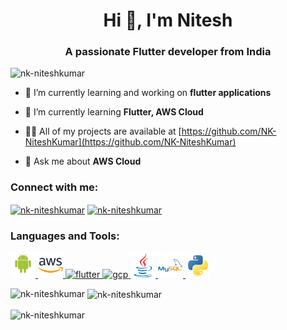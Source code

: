 <h1 align="center">Hi 👋, I'm Nitesh</h1>
<h3 align="center">A passionate Flutter developer from India</h3>

<p align="left"> <img src="https://komarev.com/ghpvc/?username=nk-niteshkumar&label=Profile%20views&color=0e75b6&style=flat" alt="nk-niteshkumar" /> </p>

- 🔭 I’m currently learning and working on **flutter applications**

- 🌱 I’m currently learning **Flutter, AWS Cloud**

- 👨‍💻 All of my projects are available at [https://github.com/NK-NiteshKumar](https://github.com/NK-NiteshKumar)

- 💬 Ask me about **AWS Cloud**

<h3 align="left">Connect with me:</h3>
<p align="left">
<a href="https://linkedin.com/in/nk-niteshkumar" target="blank"><img align="center" src="https://raw.githubusercontent.com/rahuldkjain/github-profile-readme-generator/master/src/images/icons/Social/linked-in-alt.svg" alt="nk-niteshkumar" height="30" width="40" /></a>
<a href="https://www.leetcode.com/nk-niteshkumar" target="blank"><img align="center" src="https://raw.githubusercontent.com/rahuldkjain/github-profile-readme-generator/master/src/images/icons/Social/leet-code.svg" alt="nk-niteshkumar" height="30" width="40" /></a>
</p>

<h3 align="left">Languages and Tools:</h3>
<p align="left"> <a href="https://developer.android.com" target="_blank" rel="noreferrer"> <img src="https://raw.githubusercontent.com/devicons/devicon/master/icons/android/android-original-wordmark.svg" alt="android" width="40" height="40"/> </a> <a href="https://aws.amazon.com" target="_blank" rel="noreferrer"> <img src="https://raw.githubusercontent.com/devicons/devicon/master/icons/amazonwebservices/amazonwebservices-original-wordmark.svg" alt="aws" width="40" height="40"/> </a> <a href="https://flutter.dev" target="_blank" rel="noreferrer"> <img src="https://www.vectorlogo.zone/logos/flutterio/flutterio-icon.svg" alt="flutter" width="40" height="40"/> </a> <a href="https://cloud.google.com" target="_blank" rel="noreferrer"> <img src="https://www.vectorlogo.zone/logos/google_cloud/google_cloud-icon.svg" alt="gcp" width="40" height="40"/> </a> <a href="https://www.java.com" target="_blank" rel="noreferrer"> <img src="https://raw.githubusercontent.com/devicons/devicon/master/icons/java/java-original.svg" alt="java" width="40" height="40"/> </a> <a href="https://www.mysql.com/" target="_blank" rel="noreferrer"> <img src="https://raw.githubusercontent.com/devicons/devicon/master/icons/mysql/mysql-original-wordmark.svg" alt="mysql" width="40" height="40"/> </a> <a href="https://www.python.org" target="_blank" rel="noreferrer"> <img src="https://raw.githubusercontent.com/devicons/devicon/master/icons/python/python-original.svg" alt="python" width="40" height="40"/> </a> </p>

<p><img align="left" src="https://github-readme-stats.vercel.app/api/top-langs?username=nk-niteshkumar&show_icons=true&locale=en&layout=compact" alt="nk-niteshkumar" /></p>

<p>&nbsp;<img align="center" src="https://github-readme-stats.vercel.app/api?username=nk-niteshkumar&show_icons=true&locale=en" alt="nk-niteshkumar" /></p>

<p><img align="center" src="https://github-readme-streak-stats.herokuapp.com/?user=nk-niteshkumar&" alt="nk-niteshkumar" /></p>
